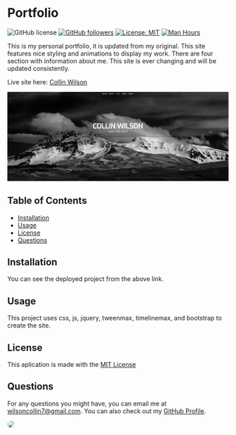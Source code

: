 # Portfolio 
  ![GitHub license](https://img.shields.io/badge/Made%20by-%40Wilsoncollin7-orange) [![GitHub followers](https://img.shields.io/github/followers/wilsoncollin7.svg?style=social&label=Follow&maxAge=2592000)](https://github.com/wilsoncollin7?tab=followers) [![License: MIT](https://img.shields.io/badge/License-MIT-yellow.svg)](https://opensource.org/licenses/MIT) [![Man Hours](https://img.shields.io/endpoint?url=https%3A%2F%2Fmh.jessemillar.com%2Fhours%3Frepo%3Dhttps%3A%2F%2Fgithub.com%2Fwilsoncollin7%2Fcollin-wilson.git)](https://jessemillar.com/r/man-hours)

  This is my personal portfolio, it is updated from my original. This site features nice styling and animations to display my work. There are four section with information about me. This site is ever changing and will be updated consistently.
  
  Live site here: [Collin Wilson](https://wilsoncollin7.github.io/collin-wilson/)

  <img src="./assets/dev-photos/home.JPG">

  ## Table of Contents

  - [Installation](#installation)
  - [Usage](#usage)
  - [License](#license)
  - [Questions](#questions)

  ## Installation

  You can see the deployed project from the above link.

  ## Usage

  This project uses css, js, jquery, tweenmax, timelinemax, and bootstrap to create the site.

  ## License

  This aplication is made with the [MIT License](https://opensource.org/licenses/MIT)

  ## Questions

  For any questions you might have, you can email me at wilsoncollin7@gmail.com. You can also check out my [GitHub Profile](https://github.com/wilsoncollin7).
  
  <img src="https://avatars2.githubusercontent.com/u/65512203?s=460&u=fb31e3048d1cfa064b8ee0ec696be762b96343f8&v=4" width="200" style="border-radius:50%"/>

